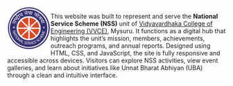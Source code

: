 <div style="display: inline-block;">
  <img src="https://github.com/yashwanths814/NSS-Website/blob/main/images/nss1.png" alt="NSS Logo" width="100" align="left"; margin-right: 20px;">
  <p>
    This website was built to represent and serve the <strong>National Service Scheme (NSS)</strong> unit of 
    <a href="https://vvce.ac.in/">Vidyavardhaka College of Engineering (VVCE)</a>, Mysuru. It functions as a digital hub 
    that highlights the unit’s mission, members, achievements, outreach programs, and annual reports. Designed using HTML, 
    CSS, and JavaScript, the site is fully responsive and accessible across devices. Visitors can explore NSS activities, 
    view event galleries, and learn about initiatives like Unnat Bharat Abhiyan (UBA) through a clean and intuitive interface.
  </p>
</div>

